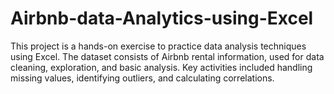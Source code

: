 # Airbnb-data-Analytics-using-Excel
This project is a hands-on exercise to practice data analysis techniques using Excel. The dataset consists of Airbnb rental information, used for data cleaning, exploration, and basic analysis. Key activities included handling missing values, identifying outliers, and calculating correlations.
